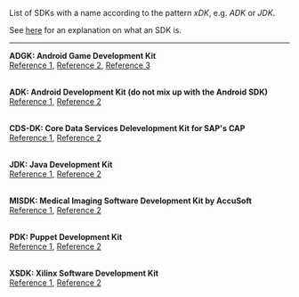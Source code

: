 List of SDKs with a name according to the pattern *xDK*, e.g. *ADK* or *JDK*.

See [here](https://www.techopedia.com/definition/3878/software-development-kit-sdk) for an explanation on what an SDK is.

----

**ADGK: Android Game Development Kit**<br>
[Reference 1](https://developer.android.com/games/agdk),
[Reference 2](https://www.xda-developers.com/google-for-games-developer-summit-2021-announcements/),
[Reference 3](https://android-developers.googleblog.com/2021/07/introducing-android-game-development-kit.html)
<br><br>


**ADK: Android Development Kit (do not mix up with the Android SDK)**<br>
[Reference 1](https://androdevkit.github.io/),
[Reference 2](https://forum.xda-developers.com/t/ide-1-0-7-1-adk-a-powerful-android-kitchen-complete.3803044/)
<br><br>


**CDS-DK: Core Data Services Delevelopment Kit for SAP's CAP**<br>
[Reference 1](https://www.npmjs.com/package/@sap/cds-dk),
[Reference 2](https://cap.cloud.sap/docs/get-started/#local-setup)
<br><br>


**JDK: Java Development Kit**<br>
[Reference 1](https://www.oracle.com/java/technologies/javase/javase-jdk8-downloads.html),
[Reference 2](https://www.w3schools.in/java-tutorial/jdk/)
<br><br>


**MISDK: Medical Imaging Software Development Kit by AccuSoft**<br>
[Reference 1](https://www.sciencedirect.com/topics/computer-science/software-development-kit),
[Reference 2](https://www.guwsmedical.info/image-processing/overview-say.html)
<br><br>


**PDK: Puppet Development Kit**<br>
[Reference 1](https://puppet.com/try-puppet/puppet-development-kit/),
[Reference 2](https://github.com/puppetlabs/pdk)
<br><br>


**XSDK: Xilinx Software Development Kit**<br>
[Reference 1](https://www.xilinx.com/products/design-tools/embedded-software/sdk.html),
[Reference 2](https://aerotenna.readme.io/docs/create-the-first-stage-boot-loader)
<br><br>

